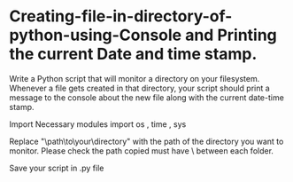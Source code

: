 # Creating-file-in-directory-of-python-using-Console and Printing the current Date and time stamp.
Write a Python script that will monitor a directory on your filesystem. Whenever a file gets created in that directory, your script should print a message to the console about the new file along with the current date-time stamp.

Import Necessary modules import os , time , sys

Replace "\\path\\to\\your\\directory" with the path of the directory you want to monitor. 
Please check the path copied must have \\ between each folder.

Save your script in .py file 
